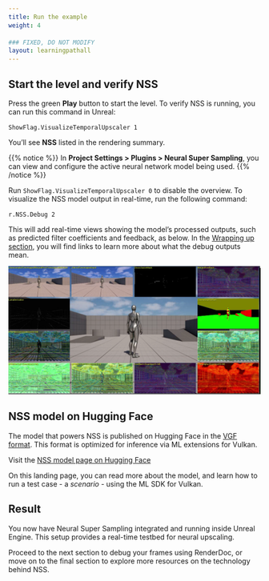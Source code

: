 ```yaml
---
title: Run the example
weight: 4

### FIXED, DO NOT MODIFY
layout: learningpathall
---
```


## Start the level and verify NSS

Press the green **Play** button to start the level. To verify NSS is running, you can run this command in Unreal:
   ```
   ShowFlag.VisualizeTemporalUpscaler 1
   ```
You’ll see **NSS** listed in the rendering summary.

{{% notice %}}
In **Project Settings > Plugins > Neural Super Sampling**, you can view and configure the active neural network model being used.
{{% /notice %}}

Run `ShowFlag.VisualizeTemporalUpscaler 0` to disable the overview. To visualize the NSS model output in real-time, run the following command:
   ```
   r.NSS.Debug 2
   ```

This will add real-time views showing the model’s processed outputs, such as predicted filter coefficients and feedback, as below. In the [Wrapping up section](/learning-paths/mobile-graphics-and-gaming/nss-unreal/6-wrapping-up.md), you will find links to learn more about what the debug outputs mean.

![Debug view of Neural Super Sampling model output in Unreal Engine#center](./images/nss_debug.png "Figure 6: Visualize NSS model debug output in real time.")

## NSS model on Hugging Face

The model that powers NSS is published on Hugging Face in the [VGF format](https://github.com/arm/ai-ml-sdk-vgf-library). This format is optimized for inference via ML extensions for Vulkan.

Visit the [NSS model page on Hugging Face](https://huggingface.co/Arm/neural-super-sampling/)

On this landing page, you can read more about the model, and learn how to run a test case - a _scenario_ - using the ML SDK for Vulkan.

## Result

You now have Neural Super Sampling integrated and running inside Unreal Engine. This setup provides a real-time testbed for neural upscaling.

Proceed to the next section to debug your frames using RenderDoc, or move on to the final section to explore more resources on the technology behind NSS.
